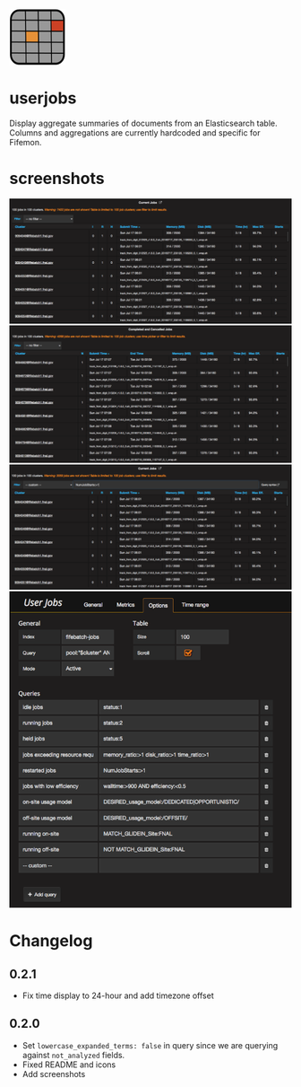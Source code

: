 ![Fifemon User Jobs Table](src/img/jobs_table_icon_large.png)

# userjobs

Display aggregate summaries of documents from an Elasticsearch table. 
Columns and aggregations are currently hardcoded and specific for Fifemon.

# screenshots

![Active Jobs](src/img/active_jobs.png)
![Completed Jobs](src/img/completed_jobs.png)
![Active Jobs with custom filter](src/img/active_jobs_filtered.png)
![Panel options](src/img/options.png)

# Changelog

## 0.2.1

* Fix time display to 24-hour and add timezone offset

## 0.2.0

* Set `lowercase_expanded_terms: false` in query since we are querying against `not_analyzed` fields.
* Fixed README and icons
* Add screenshots

